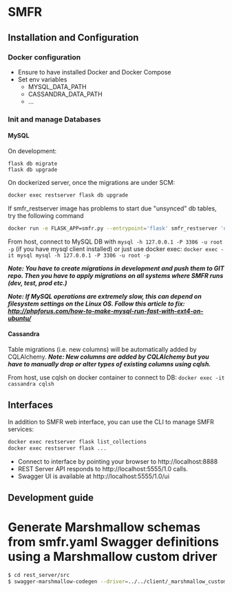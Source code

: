 # SMFR

## Installation and Configuration

### Docker configuration

- Ensure to have installed Docker and Docker Compose
- Set env variables
  -  MYSQL_DATA_PATH
  -  CASSANDRA_DATA_PATH
  -  ...

### Init and manage Databases

#### MySQL

On development:

```
flask db migrate
flask db upgrade
```

On dockerized server, once the migrations are under SCM:

```bash
docker exec restserver flask db upgrade
```

If smfr_restserver image has problems to start due "unsynced" db tables, try the following command

```bash
docker run -e FLASK_APP=smfr.py --entrypoint='flask' smfr_restserver 'db upgrade'
```

From host, connect to MySQL DB with `mysql -h 127.0.0.1 -P 3306 -u root -p` (if you have mysql client installed) or just use docker exec:
`docker exec -it mysql mysql -h 127.0.0.1 -P 3306 -u root -p`

**_Note: You have to create migrations in development and push them to GIT repo. Then you have to apply migrations on all systems where SMFR runs (dev, test, prod etc.)_**

**_Note: If MySQL operations are extremely slow, this can depend on filesystem settings on the Linux OS. Follow this article to fix: http://phpforus.com/how-to-make-mysql-run-fast-with-ext4-on-ubuntu/_**



#### Cassandra

Table migrations (i.e. new columns) will be automatically added by CQLAlchemy.
**_Note: New columns are added by CQLAlchemy but you have to manually drop or alter types of existing columns using cqlsh._**

From host, use cqlsh on docker container to connect to DB: `docker exec -it cassandra cqlsh`


## Interfaces


In addition to SMFR web interface, you can use the CLI to manage SMFR services:

```bash
docker exec restserver flask list_collections
docker exec restserver flask ...
```


- Connect to interface by pointing your browser to http://localhost:8888
- REST Server API responds to http://localhost:5555/1.0 calls.
- Swagger UI is available at http://localhost:5555/1.0/ui


## Development guide

# Generate Marshmallow schemas from smfr.yaml Swagger definitions using a Marshmallow custom driver

```bash
$ cd rest_server/src
$ swagger-marshmallow-codegen --driver=../../client/_marshmallow_custom.py:CustomDriver swagger/smfr.yaml > ../../client/marshmallow.py
```